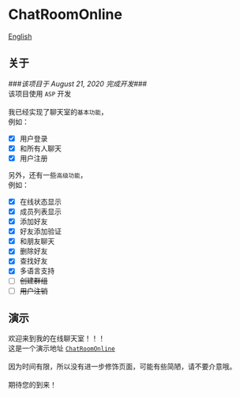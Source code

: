 # ChatRoomOnline
[English](https://github.com/xiarimangguo/ChatRoomOnline/blob/master/README.md)
## 关于
*###该项目于 August 21, 2020 完成开发###*  
该项目使用 `ASP` 开发  
<br />
我已经实现了聊天室的`基本功能`，  
例如：
- [x] 用户登录
- [x] 和所有人聊天
- [x] 用户注册  

另外，还有一些`高级功能`，    
例如：
- [x] 在线状态显示
- [x] 成员列表显示
- [x] 添加好友
- [x] 好友添加验证
- [x] 和朋友聊天
- [x] 删除好友
- [x] 查找好友
- [x] 多语言支持
- [ ] ~~创建群组~~
- [ ] ~~用户注销~~  

## 演示
欢迎来到我的在线聊天室！！！    
这是一个演示地址 [`ChatRoomOnline`](http://fscache20.cooles.top/login/login.html?lge=zh-cn)    
<br />
因为时间有限，所以没有进一步修饰页面，可能有些简陋，请不要介意哦。  
<br />
期待您的到来！
